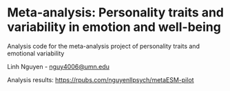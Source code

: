 # Meta-analysis: Personality traits and variability in emotion and well-being

Analysis code for the meta-analysis project of personality traits and emotional variability

Linh Nguyen - nguy4006@umn.edu

Analysis results: https://rpubs.com/nguyenllpsych/metaESM-pilot

